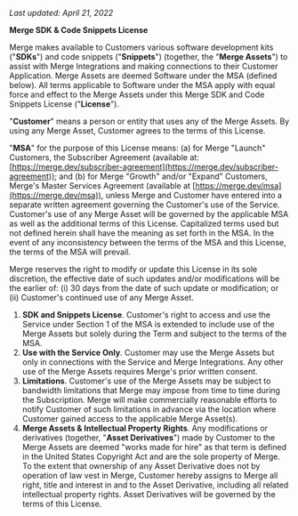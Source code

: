 _Last updated: April 21, 2022_

**Merge SDK &amp; Code Snippets License**

Merge makes available to Customers various software development kits (&quot;**SDKs**&quot;) and code snippets (&quot;**Snippets**&quot;) (together, the &quot;**Merge Assets**&quot;) to assist with Merge Integrations and making connections to their Customer Application. Merge Assets are deemed Software under the MSA (defined below). All terms applicable to Software under the MSA apply with equal force and effect to the Merge Assets under this Merge SDK and Code Snippets License (&quot;**License**&quot;).

&quot;**Customer**&quot; means a person or entity that uses any of the Merge Assets. By using any Merge Asset, Customer agrees to the terms of this License.

&quot;**MSA**&quot; for the purpose of this License means: (a) for Merge &quot;Launch&quot; Customers, the Subscriber Agreement (available at: [https://merge.dev/subscriber-agreement](https://merge.dev/subscriber-agreement)); and (b) for Merge &quot;Growth&quot; and/or &quot;Expand&quot; Customers, Merge&#39;s Master Services Agreement (available at [https://merge.dev/msa](https://merge.dev/msa)), unless Merge and Customer have entered into a separate written agreement governing the Customer&#39;s use of the Service. Customer&#39;s use of any Merge Asset will be governed by the applicable MSA as well as the additional terms of this License. Capitalized terms used but not defined herein shall have the meaning as set forth in the MSA. In the event of any inconsistency between the terms of the MSA and this License, the terms of the MSA will prevail.

Merge reserves the right to modify or update this License in its sole discretion, the effective date of such updates and/or modifications will be the earlier of: (i) 30 days from the date of such update or modification; or (ii) Customer&#39;s continued use of any Merge Asset.

1. **SDK and Snippets License**. Customer&#39;s right to access and use the Service under Section 1 of the MSA is extended to include use of the Merge Assets but solely during the Term and subject to the terms of the MSA.
2. **Use with the Service Only**. Customer may use the Merge Assets but only in connections with the Service and Merge Integrations. Any other use of the Merge Assets requires Merge&#39;s prior written consent.
3. **Limitations**. Customer&#39;s use of the Merge Assets may be subject to bandwidth limitations that Merge may impose from time to time during the Subscription. Merge will make commercially reasonable efforts to notify Customer of such limitations in advance via the location where Customer gained access to the applicable Merge Asset(s).
4. **Merge Assets &amp; Intellectual Property Rights**. Any modifications or derivatives (together, &quot;**Asset Derivatives**&quot;) made by Customer to the Merge Assets are deemed &quot;works made for hire&quot; as that term is defined in the United States Copyright Act and are the sole property of Merge. To the extent that ownership of any Asset Derivative does not by operation of law vest in Merge, Customer hereby assigns to Merge all right, title and interest in and to the Asset Derivative, including all related intellectual property rights. Asset Derivatives will be governed by the terms of this License.